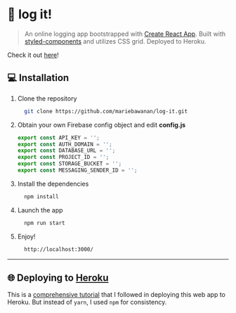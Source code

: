 # :pencil: log it!

> An online logging app bootstrapped with [Create React App](https://github.com/facebook/create-react-app). Built with [styled-components](https://www.styled-components.com) and utilizes CSS grid. Deployed to Heroku.

Check it out [here](https://react-log-it.herokuapp.com/, 'log it!')!

## :computer: Installation

1. Clone the repository

   ```bash
     git clone https://github.com/mariebawanan/log-it.git
   ```

1. Obtain your own Firebase config object and edit **config.js**

   ```javascript
   export const API_KEY = '';
   export const AUTH_DOMAIN = '';
   export const DATABASE_URL = '';
   export const PROJECT_ID = '';
   export const STORAGE_BUCKET = '';
   export const MESSAGING_SENDER_ID = '';
   ```

1. Install the dependencies
   ```bash
     npm install
   ```
1. Launch the app
   ```bash
     npm run start
   ```
1. Enjoy!
   ```bash
     http://localhost:3000/
   ```

---

## :globe_with_meridians: Deploying to [Heroku](https://www.heroku.com/)

This is a [comprehensive tutorial](https://medium.com/jeremy-gottfrieds-tech-blog/tutorial-how-to-deploy-a-production-react-app-to-heroku-c4831dfcfa08) that I followed in deploying this web app to Heroku. But instead of `yarn`, I used `npm` for consistency.
